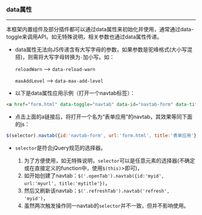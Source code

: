 ### data属性
***
本框架内置组件及部分插件都可以通过data属性来初始化并使用，通常通过data-toggle来调用API。如无特殊说明，相关参数也通过data属性传递。

* data属性无法向JS传递含有大写字母的参数，如果参数是驼峰格式(大小写混搭)，则需将大写字母转换为`-`加小写。如：

  `reloadWarn` --> `data-reload-warn`
  
  `maxAddLevel` --> `data-max-add-level`
  
* 以下是data属性应用示例（打开一个navtab标签）：
 ```html
<a href="form.html" data-toggle="navtab" data-id="navtab-form" data-title="表单应用">打开一个表单应用的navtab</a>
```
* 点击上面的a链接后，将打开一个名为“表单应用”的navtab，其效果等同下面的js：
```js
$(selector).navtab({id:'navtab-form', url:'form.html', title:'表单应用'})
```
* `selector`是符合jQuery规范的选择器。

  1. 为了方便使用，如无特殊说明，`selector`可以是任意元素的选择器(不确定或在直接定义的function中，使用`$(this)`>即可)，
  2. 如开始创建了navtab：`$('.openTab').navtab({id:'myid', url:'myurl', title:'mytitle'})`，
  3. 然后又刷新该navtab：`$('.refreshTab').navtab('refresh', 'myid')`，
  4. 虽然两次触发操作同一navtab的`selector`并不一致，但并不影响使用。